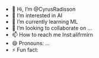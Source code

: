 - 👋 Hi, I’m @CyrusRadisson
- 👀 I’m interested in AI
- 🌱 I’m currently learning ML
- 💞️ I’m looking to collaborate on ...
- 📫 How to reach me Inst:alifrmirn
- 😄 Pronouns: ...
- ⚡ Fun fact: 

<!---
CyrusRadisson/CyrusRadisson is a ✨ special ✨ repository because its `README.md` (this file) appears on your GitHub profile.
You can click the Preview link to take a look at your changes.
--->
